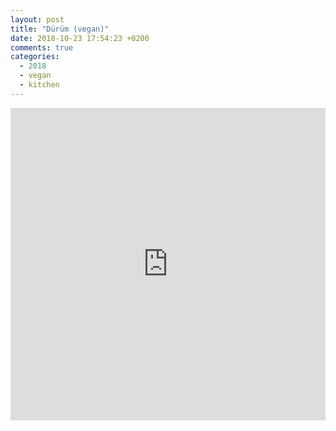 ```yaml
---
layout: post
title: "Dürüm (vegan)"
date: 2018-10-23 17:54:23 +0200
comments: true
categories:
  - 2018
  - vegan
  - kitchen
---
```

<iframe style='width:100%;height:500px;'
src='https://vkitchen.herokuapp.com/recipes/151/embedded?locale=de&published=false'
frameborder='0'> </iframe>
